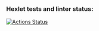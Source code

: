 ### Hexlet tests and linter status:
[![Actions Status](https://github.com/Embersong/php-project-48/actions/workflows/hexlet-check.yml/badge.svg)](https://github.com/Embersong/php-project-48/actions)